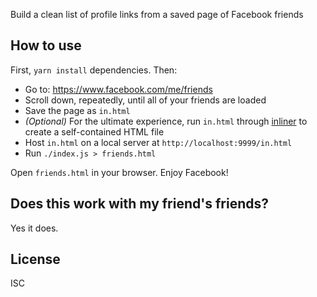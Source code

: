 Build a clean list of profile links from a saved page of Facebook friends

## How to use

First, `yarn install` dependencies. Then:

- Go to: https://www.facebook.com/me/friends
- Scroll down, repeatedly, until all of your friends are loaded
- Save the page as `in.html`
- *(Optional)* For the ultimate experience, run `in.html` through [inliner](https://github.com/remy/inliner) to create a self-contained HTML file
- Host `in.html` on a local server at `http://localhost:9999/in.html`
- Run `./index.js > friends.html`

Open `friends.html` in your browser. Enjoy Facebook!

## Does this work with my friend's friends?

Yes it does.

## License

ISC